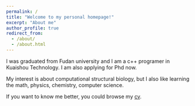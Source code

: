 ```yaml
---
permalink: /
title: "Welcome to my personal homepage!"
excerpt: "About me"
author_profile: true
redirect_from: 
  - /about/
  - /about.html
---
```


I was graduated from Fudan university and I am a c++ programer in Kuaishou Technology. I am also applying for Phd now.

My interest is about computational structural biology, but I also like learning the math, physics, chemistry, computer science.

If you want to know me better, you could browse my [cv](https://xbybshd.github.io/cv/).